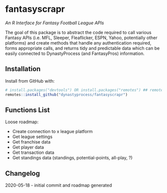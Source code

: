 # fantasyscrapr
*An R Interface for Fantasy Football League APIs*

The goal of this package is to abstract the code required to call various Fantasy APIs (i.e. MFL, Sleeper, Fleaflicker, ESPN, Yahoo, potentially other platforms) and create methods that handle any authentication required, forms appropriate calls, and returns tidy and predictable data which can be easily connected to DynastyProcess (and FantasyPros) information.

## Installation
Install from GitHub with:
``` r
# install.packages("devtools") OR install.packages("remotes") ## remotes is a subpackage of devtools
remotes::install_github("dynastyprocess/fantasyscrapr")
```

## Functions List
Loose roadmap:
- Create connection to x league platform
- Get league settings
- Get franchise data
- Get player data
- Get transaction data
- Get standings data (standings, potential-points, all-play, ?)

## Changelog
2020-05-18 - initial commit and roadmap generated
